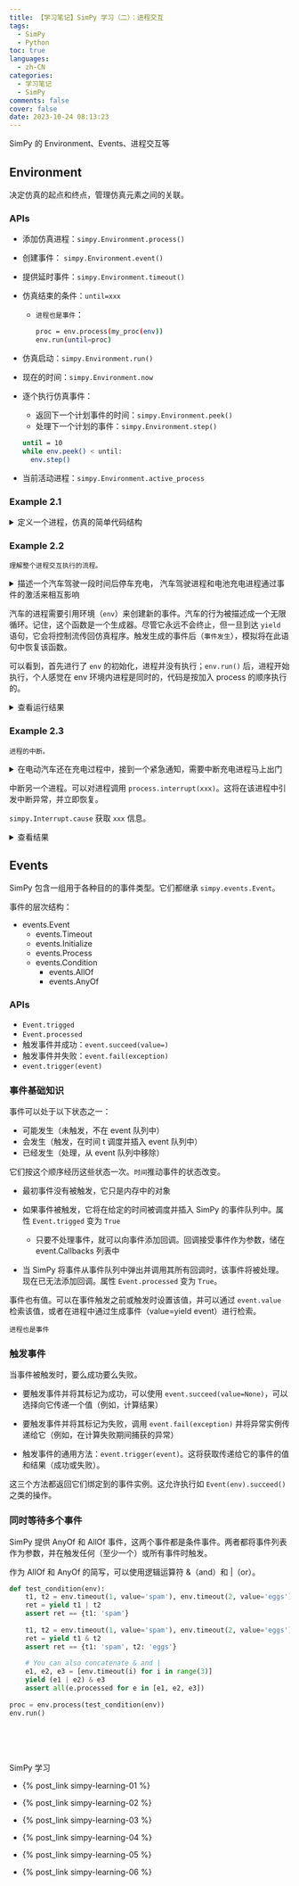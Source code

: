 ```yaml
---
title: 【学习笔记】SimPy 学习（二）：进程交互
tags:
  - SimPy
  - Python
toc: true
languages:
  - zh-CN
categories:
  - 学习笔记
  - SimPy
comments: false
cover: false
date: 2023-10-24 08:13:23
---
```


SimPy 的 Environment、Events、进程交互等

<!-- more -->

## Environment

决定仿真的起点和终点，管理仿真元素之间的关联。

### APIs

* 添加仿真进程：`simpy.Environment.process()`

* 创建事件： `simpy.Environment.event()`

* 提供延时事件：`simpy.Environment.timeout()`

* 仿真结束的条件：`until=xxx`
  * `进程也是事件`：
    ```bash
    proc = env.process(my_proc(env))
    env.run(until=proc)
    ```

* 仿真启动：`simpy.Environment.run()`

* 现在的时间：`simpy.Environment.now`

* 逐个执行仿真事件：
  * 返回下一个计划事件的时间：`simpy.Environment.peek()`
  * 处理下一个计划的事件：`simpy.Environment.step()`
  
  ```bash
  until = 10
  while env.peek() < until:
    env.step()
  ```

* 当前活动进程：`simpy.Environment.active_process`


### Example 2.1
<details>
<summary>定义一个进程，仿真的简单代码结构</summary>

```python
import simpy

# 定义一个汽车进程
def car(env):
    while True:
        print('Start parking at %d' % env.now)
        parking_duration = 5
        # 进程延时 5s
        yield env.timeout(parking_duration) 
        print('Start driving at %d' % env.now)
        trip_duration = 2
        # 延时 2s
        yield env.timeout(trip_duration) 

# 仿真启动
env = simpy.Environment()   # 实例化环境
env.process(car(env))   # 添加汽车进程
env.run(until = 15)   # 设定仿真结束条件, 这里是 15s 后停止
```
</details>

### Example 2.2

`理解整个进程交互执行的流程。`

<details>
<summary>描述一个汽车驾驶一段时间后停车充电， 汽车驾驶进程和电池充电进程通过事件的激活来相互影响</summary>

```python
import simpy

from random import seed, randint
seed(23)

class ENV:
    def __init__(self, env):
        self.env = env
        self.drive_proc = env.process(self.drive(env))
        self.bat_ctrl_proc = env.process(self.bat_ctrl(env))
        print("执行了 2 个 process")
        self.bat_ctrl_reactivate = env.event()
        self.bat_ctrl_sleep = env.event()
        print("创建了 2 个事件")

    # 驾驶进程
    def drive(self, env):
        while True:
            # drive 20~40 minutes
            print("Start driving at: ", env.now)
            print("drive() 抛出了 timeout")
            yield env.timeout(randint(20, 40))
            print("drive() 恢复了")
            print("End driving at: ", env.now)

            # parking 1~6 hours
            print("Start parking at: ", env.now)
            # activate battery charging
            # 这段代码应该是指触发事件并成功
            print("drive() 触发了 reactivate 并成功")
            self.bat_ctrl_reactivate.succeed()
            self.bat_ctrl_reactivate =  env.event()
            # 继续执行
            # 超时并挂起，等待 bat_ctrl_sleep 事件发生
            print("drive() 抛出了 timeout 和 sleep")
            yield env.timeout(randint(60, 360)) & self.bat_ctrl_sleep
            print("drive() 恢复了")
            print("End parking at: ", env.now)

    # 电池充电进程
    def bat_ctrl(self, env):
        while True:
            print("Charge sleep at: ", env.now)
            # 挂起。接收到 drive() 中的事件发生后恢复
            print("bat_ctrl() 抛出了 reactivate")
            yield self.bat_ctrl_reactivate
            print("bat_ctrl() 恢复了")
            print("Charge activate at: ", env.now)
            print("bat_ctrl() 抛出了 timeout")
            yield env.timeout(randint(30, 90))
            print("bat_ctrl() 恢复了")
            print("Charge end at:", env.now)
            # 这段代码应该是指触发事件并成功
            print("bat_ctrl() 触发了 sleep 并成功")
            self.bat_ctrl_sleep.succeed()
            self.bat_ctrl_sleep = env.event()


if __name__ == "__main__":
    env = simpy.Environment()
    # 下面这一步执行了 init()
    ENV(env)
    print("env 开始模拟...")
    env.run(until=300)
```
</details>

汽车的进程需要引用环境（`env`）来创建新的事件。汽车的行为被描述成一个无限循环。记住，这个函数是一个生成器。尽管它永远不会终止，但一旦到达 `yield` 语句，它会将控制流传回仿真程序。触发生成的事件后（`事件发生`），模拟将在此语句中恢复该函数。

可以看到，首先进行了 `env` 的初始化，进程并没有执行；`env.run()` 后，进程开始执行，个人感觉在 env 环境内进程是同时的，代码是按加入 process 的顺序执行的。

<details>
<summary>查看运行结果</summary>

```bash
执行了 2 个 process
创建了 2 个事件
env 开始模拟...
Start driving at:  0
drive() 抛出了 timeout
Charge sleep at:  0
bat_ctrl() 抛出了 reactivate
drive() 恢复了
End driving at:  29
Start parking at:  29
drive() 触发了 reactivate 并成功
drive() 抛出了 timeout 和 sleep
bat_ctrl() 恢复了
Charge activate at:  29
bat_ctrl() 抛出了 timeout
bat_ctrl() 恢复了
Charge end at: 60
bat_ctrl() 触发了 sleep 并成功
Charge sleep at:  60
bat_ctrl() 抛出了 reactivate
drive() 恢复了
End parking at:  131
Start driving at:  131
drive() 抛出了 timeout
drive() 恢复了
End driving at:  169
Start parking at:  169
drive() 触发了 reactivate 并成功
drive() 抛出了 timeout 和 sleep
bat_ctrl() 恢复了
Charge activate at:  169
bat_ctrl() 抛出了 timeout
bat_ctrl() 恢复了
Charge end at: 226
bat_ctrl() 触发了 sleep 并成功
Charge sleep at:  226
bat_ctrl() 抛出了 reactivate
```
</details>

### Example 2.3

`进程的中断。`

<details>
<summary>在电动汽车还在充电过程中，接到一个紧急通知，需要中断充电进程马上出门</summary>

```python
from random import seed, randint
 
import simpy
seed(23)
 
class EV:
    def __init__(self, env):
        self.env = env
        self.drive_proc = env.process(self.drive(env))
 
 
    def drive(self, env):
        while True:
            # 行驶20-40分钟
            yield env.timeout(randint(20, 40))
 
            # 停车1小时
            print('开始停车时间', env.now)
            charging = env.process(self.bat_ctrl(env))
            print("设置了 timeout")
            parking = env.timeout(60)
            print("抛出了事件")
            yield charging | parking
            if not charging.triggered:
                # 中断充电
                charging.interrupt('该出发了！')
            print('结束停车时间：', env.now)
            
              
    def bat_ctrl(self, env):
        print('充电器启动时间：', env.now)
        try:
            yield env.timeout(randint(60, 90))
            print('充电器完成时间：', env.now)
        except simpy.Interrupt as i:
            # 充电被中断
            print('充电器中断时间：', env.now, ', msg:', i.cause)        
        
env = simpy.Environment()
ev = EV(env)
env.run(until=100)
```
</details>

中断另一个进程。可以对进程调用 `process.interrupt(xxx)`。这将在该进程中引发中断异常，并立即恢复。

`simpy.Interrupt.cause` 获取 `xxx` 信息。

<details>
<summary>查看结果</summary>

```bash
开始停车时间 29
设置了 timeout
抛出了事件
充电器启动时间： 29
结束停车时间： 89
充电器中断时间： 89 , msg: 该出发了！
```
</details>


## Events

SimPy 包含一组用于各种目的的事件类型。它们都继承 `simpy.events.Event`。

事件的层次结构：

* events.Event
  * events.Timeout
  * events.Initialize
  * events.Process
  * events.Condition
    * events.AllOf
    * events.AnyOf


### APIs

* `Event.trigged`
* `Event.processed`
* 触发事件并成功：`event.succeed(value=)`
* 触发事件并失败：`event.fail(exception)`
* `event.trigger(event)`


### 事件基础知识

事件可以处于以下状态之一：

* 可能发生（未触发，不在 event 队列中）
* 会发生（触发，在时间 t 调度并插入 event 队列中）
* 已经发生（处理，从 event 队列中移除）

它们按这个顺序经历这些状态一次。`时间`推动事件的状态改变。

* 最初事件没有被触发，它只是内存中的对象

* 如果事件被触发，它将在给定的时间被调度并插入 SimPy 的事件队列中。属性 `Event.trigged` 变为 `True`
  * 只要不处理事件，就可以向事件添加回调。回调接受事件作为参数，储在 event.Callbacks 列表中

* 当 SimPy 将事件从事件队列中弹出并调用其所有回调时，该事件将被处理。现在已无法添加回调。属性 `Event.processed` 变为 `True`。

事件也有值。可以在事件触发之前或触发时设置该值，并可以通过 `event.value` 检索该值，或者在进程中通过生成事件（value=yield event）进行检索。

`进程也是事件`

### 触发事件

当事件被触发时，要么成功要么失败。

* 要触发事件并将其标记为成功，可以使用 `event.succeed(value=None)`，可以选择向它传递一个值（例如，计算结果）

* 要触发事件并将其标记为失败，调用 `event.fail(exception)` 并将异常实例传递给它（例如，在计算失败期间捕获的异常）

* 触发事件的通用方法：`event.trigger(event)`。这将获取传递给它的事件的值和结果（成功或失败）。

这三个方法都返回它们绑定到的事件实例。这允许执行如 `Event(env).succeed()` 之类的操作。

### 同时等待多个事件

SimPy 提供 AnyOf 和 AllOf 事件，这两个事件都是条件事件。两者都将事件列表作为参数，并在触发任何（至少一个）或所有事件时触发。

作为 AllOf 和 AnyOf 的简写，可以使用逻辑运算符 &（and）和 |（or）。

```python
def test_condition(env):
    t1, t2 = env.timeout(1, value='spam'), env.timeout(2, value='eggs')
    ret = yield t1 | t2
    assert ret == {t1: 'spam'}
 
    t1, t2 = env.timeout(1, value='spam'), env.timeout(2, value='eggs')
    ret = yield t1 & t2
    assert ret == {t1: 'spam', t2: 'eggs'}
 
    # You can also concatenate & and |
    e1, e2, e3 = [env.timeout(i) for i in range(3)]
    yield (e1 | e2) & e3
    assert all(e.processed for e in [e1, e2, e3])
 
proc = env.process(test_condition(env))
env.run()
```





<br>
<br>
<br>

SimPy 学习  

* {% post_link simpy-learning-01 %}  

* {% post_link simpy-learning-02 %}  

* {% post_link simpy-learning-03 %}

* {% post_link simpy-learning-04 %}

* {% post_link simpy-learning-05 %}

* {% post_link simpy-learning-06 %}